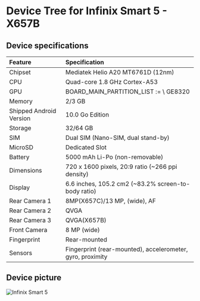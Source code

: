 # Device Tree for Infinix Smart 5 - X657B

## Device specifications

| Feature                 | Specification                                                   |
| :---------------------- | :---------------------------------------------------------------|
| Chipset                 | Mediatek Helio A20 MT6761D (12nm)                               |
| CPU                     | Quad-core 1.8 GHz Cortex-A53                                    |
| GPU                     | BOARD_MAIN_PARTITION_LIST := \ GE8320                                                  |
| Memory                  | 2/3 GB                                                          |
| Shipped Android Version | 10.0 Go Edition                                                 |
| Storage                 | 32/64 GB                                                        |
| SIM                     | Dual SIM (Nano-SIM, dual stand-by)                              |
| MicroSD                 | Dedicated Slot                                                  |
| Battery                 | 5000 mAh Li-Po (non-removable)                                  |
| Dimensions              | 720 x 1600 pixels, 20:9 ratio (~266 ppi density)                |
| Display                 | 6.6 inches, 105.2 cm2 (~83.2% screen-to-body ratio)             |
| Rear Camera 1           | 8MP(X657C)/13 MP, (wide), AF                                    |
| Rear Camera 2           | QVGA            					                            |
| Rear Camera 3           | QVGA(X657B)                                    	                |
| Front Camera            | 8 MP (wide)                                                     |
| Fingerprint             | Rear-mounted                                                    |
| Sensors                 | Fingerprint (rear-mounted), accelerometer, gyro, proximity      |

## Device picture

![Infinix Smart 5](https://fdn2.gsmarena.com/vv/pics/infinix/infinix-smart5-3cam-1.jpg)
